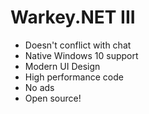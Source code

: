 # Warkey.NET III

- Doesn't conflict with chat
- Native Windows 10 support
- Modern UI Design
- High performance code
- No ads
- Open source!

